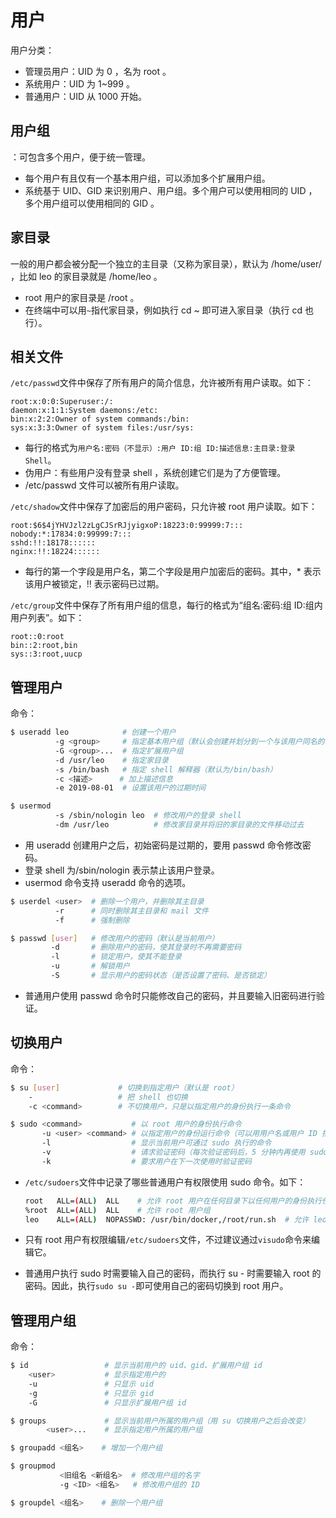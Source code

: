 # 用户

用户分类：
- 管理员用户：UID 为 0 ，名为 root 。
- 系统用户：UID 为 1~999 。
- 普通用户：UID 从 1000 开始。

## 用户组

：可包含多个用户，便于统一管理。
- 每个用户有且仅有一个基本用户组，可以添加多个扩展用户组。
- 系统基于 UID、GID 来识别用户、用户组。多个用户可以使用相同的 UID ，多个用户组可以使用相同的 GID 。

## 家目录

一般的用户都会被分配一个独立的主目录（又称为家目录），默认为 /home/user/ ，比如 leo 的家目录就是 /home/leo 。
- root 用户的家目录是 /root 。
- 在终端中可以用`~`指代家目录，例如执行 cd ~ 即可进入家目录（执行 cd 也行）。

## 相关文件

`/etc/passwd`文件中保存了所有用户的简介信息，允许被所有用户读取。如下：
```
root:x:0:0:Superuser:/:
daemon:x:1:1:System daemons:/etc:
bin:x:2:2:Owner of system commands:/bin:
sys:x:3:3:Owner of system files:/usr/sys:
```
- 每行的格式为`用户名:密码（不显示）:用户 ID:组 ID:描述信息:主目录:登录 Shell`。
- 伪用户：有些用户没有登录 shell ，系统创建它们是为了方便管理。
- /etc/passwd 文件可以被所有用户读取。

`/etc/shadow`文件中保存了加密后的用户密码，只允许被 root 用户读取。如下：
```
root:$6$4jYHVJzl2zLgCJSrRJjyigxoP:18223:0:99999:7:::
nobody:*:17834:0:99999:7:::
sshd:!!:18178::::::
nginx:!!:18224::::::
```
- 每行的第一个字段是用户名，第二个字段是用户加密后的密码。其中，* 表示该用户被锁定，!! 表示密码已过期。

`/etc/group`文件中保存了所有用户组的信息，每行的格式为“组名:密码:组 ID:组内用户列表”。如下：
```
root::0:root
bin::2:root,bin
sys::3:root,uucp
```

## 管理用户

命令：

```sh
$ useradd leo            # 创建一个用户
          -g <group>     # 指定基本用户组（默认会创建并划分到一个与该用户同名的基本用户组）
          -G <group>...  # 指定扩展用户组
          -d /usr/leo    # 指定家目录
          -s /bin/bash   # 指定 shell 解释器（默认为/bin/bash）
          -c <描述>      # 加上描述信息
          -e 2019-08-01  # 设置该用户的过期时间
```

```sh
$ usermod
          -s /sbin/nologin leo  # 修改用户的登录 shell
          -dm /usr/leo          # 修改家目录并将旧的家目录的文件移动过去
```

- 用 useradd 创建用户之后，初始密码是过期的，要用 passwd 命令修改密码。
- 登录 shell 为/sbin/nologin 表示禁止该用户登录。
- usermod 命令支持 useradd 命令的选项。

```sh
$ userdel <user>  # 删除一个用户，并删除其主目录
          -r      # 同时删除其主目录和 mail 文件
          -f      # 强制删除
```

```sh
$ passwd [user]   # 修改用户的密码（默认是当前用户）
         -d       # 删除用户的密码，使其登录时不再需要密码
         -l       # 锁定用户，使其不能登录
         -u       # 解锁用户
         -S       # 显示用户的密码状态（是否设置了密码、是否锁定）
```

- 普通用户使用 passwd 命令时只能修改自己的密码，并且要输入旧密码进行验证。

## 切换用户

命令：

```sh
$ su [user]             # 切换到指定用户（默认是 root）
    -                   # 把 shell 也切换
    -c <command>        # 不切换用户，只是以指定用户的身份执行一条命令
```

```sh
$ sudo <command>           # 以 root 用户的身份执行命令
       -u <user> <command> # 以指定用户的身份运行命令（可以用用户名或用户 ID 指定）
       -l                  # 显示当前用户可通过 sudo 执行的命令
       -v                  # 请求验证密码（每次验证密码后，5 分钟内再使用 sudo 会免验证）
       -k                  # 要求用户在下一次使用时验证密码
```

- `/etc/sudoers`文件中记录了哪些普通用户有权限使用 sudo 命令。如下：

  ```sh
  root   ALL=(ALL)  ALL    # 允许 root 用户在任何目录下以任何用户的身份执行任何命令
  %root  ALL=(ALL)  ALL    # 允许 root 用户组
  leo    ALL=(ALL)  NOPASSWD: /usr/bin/docker,/root/run.sh  # 允许 leo 用户不需要输入密码就执行规定的命令
  ```

- 只有 root 用户有权限编辑`/etc/sudoers`文件，不过建议通过`visudo`命令来编辑它。
- 普通用户执行 sudo 时需要输入自己的密码，而执行 su - 时需要输入 root 的密码。因此，执行`sudo su -`即可使用自己的密码切换到 root 用户。

## 管理用户组

命令：

```sh
$ id                 # 显示当前用户的 uid、gid、扩展用户组 id
    <user>           # 显示指定用户的
    -u               # 只显示 uid
    -g               # 只显示 gid
    -G               # 只显示扩展用户组 id
```

```sh
$ groups             # 显示当前用户所属的用户组（用 su 切换用户之后会改变）
        <user>...    # 显示指定用户所属的用户组
```

```sh
$ groupadd <组名>    # 增加一个用户组
```

```sh
$ groupmod
           <旧组名 <新组名>  # 修改用户组的名字
           -g <ID> <组名>   # 修改用户组的 ID
```

```sh
$ groupdel <组名>    # 删除一个用户组
```
